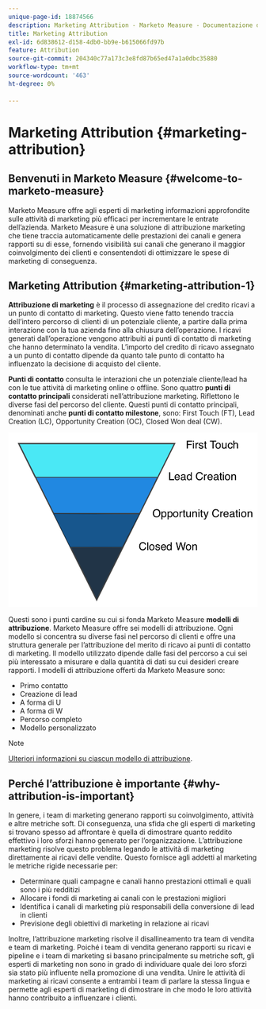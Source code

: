 ```yaml
---
unique-page-id: 18874566
description: Marketing Attribution - Marketo Measure - Documentazione del prodotto
title: Marketing Attribution
exl-id: 6d838612-d158-4db0-bb9e-b615066fd97b
feature: Attribution
source-git-commit: 204340c77a173c3e8fd87b65ed47a1a0dbc35880
workflow-type: tm+mt
source-wordcount: '463'
ht-degree: 0%

---
```


# Marketing Attribution {#marketing-attribution}

## Benvenuti in Marketo Measure {#welcome-to-marketo-measure}

Marketo Measure offre agli esperti di marketing informazioni approfondite sulle attività di marketing più efficaci per incrementare le entrate dell’azienda. Marketo Measure è una soluzione di attribuzione marketing che tiene traccia automaticamente delle prestazioni dei canali e genera rapporti su di esse, fornendo visibilità sui canali che generano il maggior coinvolgimento dei clienti e consentendoti di ottimizzare le spese di marketing di conseguenza.

## Marketing Attribution {#marketing-attribution-1}

**Attribuzione di marketing** è il processo di assegnazione del credito ricavi a un punto di contatto di marketing. Questo viene fatto tenendo traccia dell’intero percorso di clienti di un potenziale cliente, a partire dalla prima interazione con la tua azienda fino alla chiusura dell’operazione. I ricavi generati dall’operazione vengono attribuiti ai punti di contatto di marketing che hanno determinato la vendita. L’importo del credito di ricavo assegnato a un punto di contatto dipende da quanto tale punto di contatto ha influenzato la decisione di acquisto del cliente.

**Punti di contatto** consulta le interazioni che un potenziale cliente/lead ha con le tue attività di marketing online o offline. Sono quattro **punti di contatto principali** considerati nell’attribuzione marketing. Riflettono le diverse fasi del percorso del cliente. Questi punti di contatto principali, denominati anche **punti di contatto milestone**, sono: First Touch (FT), Lead Creation (LC), Opportunity Creation (OC), Closed Won deal (CW).

![](assets/1.png)

Questi sono i punti cardine su cui si fonda Marketo Measure **modelli di attribuzione**. Marketo Measure offre sei modelli di attribuzione. Ogni modello si concentra su diverse fasi nel percorso di clienti e offre una struttura generale per l’attribuzione del merito di ricavo ai punti di contatto di marketing. Il modello utilizzato dipende dalle fasi del percorso a cui sei più interessato a misurare e dalla quantità di dati su cui desideri creare rapporti. I modelli di attribuzione offerti da Marketo Measure sono:

* Primo contatto
* Creazione di lead
* A forma di U
* A forma di W
* Percorso completo
* Modello personalizzato

>[!NOTE]
>
>[Ulteriori informazioni su ciascun modello di attribuzione](/help/introduction-to-marketo-measure/overview-resources/marketo-measure-attribution-models.md).

## Perché l’attribuzione è importante {#why-attribution-is-important}

In genere, i team di marketing generano rapporti su coinvolgimento, attività e altre metriche soft. Di conseguenza, una sfida che gli esperti di marketing si trovano spesso ad affrontare è quella di dimostrare quanto reddito effettivo i loro sforzi hanno generato per l’organizzazione. L’attribuzione marketing risolve questo problema legando le attività di marketing direttamente ai ricavi delle vendite. Questo fornisce agli addetti al marketing le metriche rigide necessarie per:

* Determinare quali campagne e canali hanno prestazioni ottimali e quali sono i più redditizi
* Allocare i fondi di marketing ai canali con le prestazioni migliori
* Identifica i canali di marketing più responsabili della conversione di lead in clienti
* Previsione degli obiettivi di marketing in relazione ai ricavi

Inoltre, l’attribuzione marketing risolve il disallineamento tra team di vendita e team di marketing. Poiché i team di vendita generano rapporti su ricavi e pipeline e i team di marketing si basano principalmente su metriche soft, gli esperti di marketing non sono in grado di individuare quale dei loro sforzi sia stato più influente nella promozione di una vendita. Unire le attività di marketing ai ricavi consente a entrambi i team di parlare la stessa lingua e permette agli esperti di marketing di dimostrare in che modo le loro attività hanno contribuito a influenzare i clienti.
